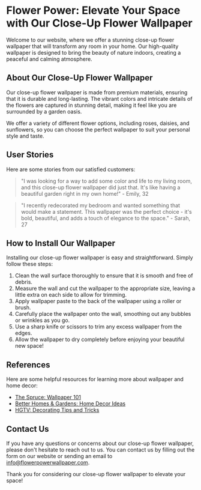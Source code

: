 <!--
Write me content for website with wallpaper which alt text is:

"A close-up of a flower"

The name/title of the page should not be 1:1 copy of the alt text but rather a real content of the website which is using this wallpaper.

- Use markdown format
- Start with the heading
- The content should look like a real website
- Include real sections like references, contact, user stories, etc. use things relevant to the page purpose.
- Feel free to use structure like headings, bullets, numbering, blockquotes, paragraphs, horizontal lines, etc.
- You can use formatting like bold or _italic_
- You can include UTF-8 emojis
- Links should be only #hash anchors (and you can refer to the document itself)
- Do not include images
-->

<!--font:Montserrat-->

# Flower Power: Elevate Your Space with Our Close-Up Flower Wallpaper

Welcome to our website, where we offer a stunning close-up flower wallpaper that will transform any room in your home. Our high-quality wallpaper is designed to bring the beauty of nature indoors, creating a peaceful and calming atmosphere.

## About Our Close-Up Flower Wallpaper

Our close-up flower wallpaper is made from premium materials, ensuring that it is durable and long-lasting. The vibrant colors and intricate details of the flowers are captured in stunning detail, making it feel like you are surrounded by a garden oasis.

We offer a variety of different flower options, including roses, daisies, and sunflowers, so you can choose the perfect wallpaper to suit your personal style and taste.

## User Stories

Here are some stories from our satisfied customers:

> "I was looking for a way to add some color and life to my living room, and this close-up flower wallpaper did just that. It's like having a beautiful garden right in my own home!" - Emily, 32

> "I recently redecorated my bedroom and wanted something that would make a statement. This wallpaper was the perfect choice - it's bold, beautiful, and adds a touch of elegance to the space." - Sarah, 27

## How to Install Our Wallpaper

Installing our close-up flower wallpaper is easy and straightforward. Simply follow these steps:

1. Clean the wall surface thoroughly to ensure that it is smooth and free of debris.
2. Measure the wall and cut the wallpaper to the appropriate size, leaving a little extra on each side to allow for trimming.
3. Apply wallpaper paste to the back of the wallpaper using a roller or brush.
4. Carefully place the wallpaper onto the wall, smoothing out any bubbles or wrinkles as you go.
5. Use a sharp knife or scissors to trim any excess wallpaper from the edges.
6. Allow the wallpaper to dry completely before enjoying your beautiful new space!

## References

Here are some helpful resources for learning more about wallpaper and home decor:

-   [The Spruce: Wallpaper 101](#)
-   [Better Homes & Gardens: Home Decor Ideas](#)
-   [HGTV: Decorating Tips and Tricks](#)

## Contact Us

If you have any questions or concerns about our close-up flower wallpaper, please don't hesitate to reach out to us. You can contact us by filling out the form on our website or sending an email to info@flowerpowerwallpaper.com.

Thank you for considering our close-up flower wallpaper to elevate your space!
